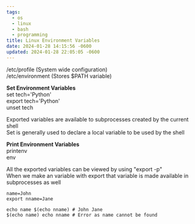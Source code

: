 ```yaml
---
tags:
  - os
  - linux
  - bash
  - programming
title: Linux Environment Variables
date: 2024-01-28 14:15:56 -0600
updated: 2024-01-28 22:05:05 -0600
---
```


/etc/profile (System wide configuration)  
/etc/environment (Stores $PATH variable)

**Set Environment Variables**  
set tech='Python'  
export tech='Python'  
unset tech

Exported variables are available to subprocesses created by the current shell  
Set is generally used to declare a local variable to be used by the shell

**Print Environment Variables**  
printenv  
env

All the exported variables can be viewed by using "export -p"  
When we make an variable with export that variable is made available in subprocesses as well

````shell
name=John
export nname=Jane

echo name $(echo nname) # John Jane
$(echo name) echo nname # Error as name cannot be found
````

